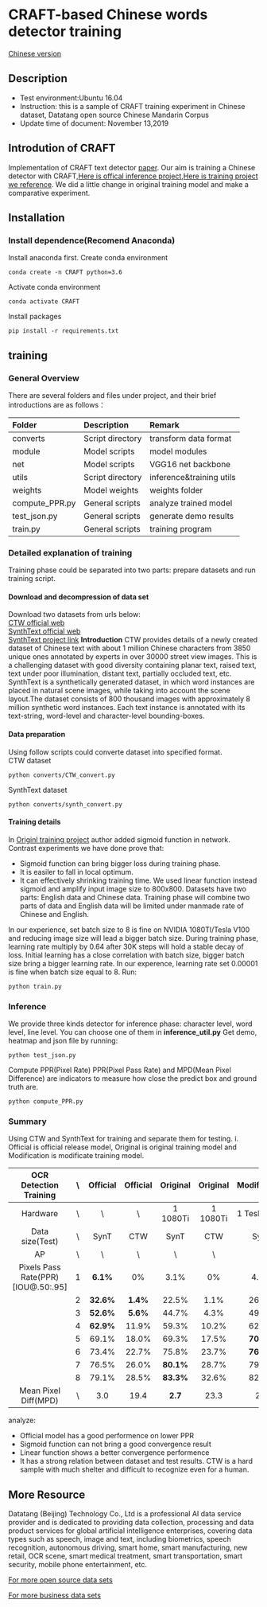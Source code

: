 # CRAFT-based Chinese words detector training

[Chinese version](https://github.com/datatang-ailab/datatang_CRAFT-based_Chinese_detector_training/blob/master/README.zh.md)
## Description

- Test environment:Ubuntu 16.04
- Instruction: this is a sample of CRAFT training experiment in Chinese dataset, Datatang open source Chinese Mandarin Corpus
- Update time of document: November 13,2019
## Introdution of CRAFT
Implementation of CRAFT text detector [paper](https://arxiv.org/abs/1904.01941). Our aim is training a Chinese detector with CRAFT,[Here is offical inference project](https://github.com/clovaai/CRAFT-pytorch),[Here is training project we reference](https://github.com/RubanSeven/CRAFT_keras). We did a little change in original training model and make a comparative experiment.

## Installation

### Install dependence(Recomend Anaconda)
Install anaconda first.
Create conda environment
```shell
conda create -n CRAFT python=3.6
```
Activate conda environment
```shell
conda activate CRAFT
```
Install packages
```shell
pip install -r requirements.txt
```

## training

### General Overview
There are several folders and files under project, and their brief introductions are as follows：

|Folder        |Description     |Remark                  |
|:-------------|:---------------|:-----------------------|
|converts      |Script directory|transform data format   |
|module        |Model scripts   |model modules           |
|net           |Model scripts   |VGG16 net backbone      |
|utils         |Script directory|inference&training utils|
|weights       |Model weights   |weights folder          |
|compute_PPR.py|General scripts |analyze trained model   |
|test_json.py  |General scripts |generate demo results   |
|train.py      |General scripts |training program        |

### Detailed explanation of training
Training phase could be separated into two parts: prepare datasets and run training script. 
#### Download and decompression of data set
Download two datasets from urls below:  
[CTW official web](https://ctwdataset.github.io/)  
[SynthText official web](http://www.robots.ox.ac.uk/~vgg/data/scenetext/)  
[SynthText project link](https://github.com/ankush-me/SynthText)
**Introduction**
 CTW provides details of a newly created dataset of Chinese text with about 1 million Chinese characters from 3850 unique ones annotated by experts in over 30000 street view images. This is a challenging dataset with good diversity containing planar text, raised text, text under poor illumination, distant text, partially occluded text, etc.   
 SynthText is a synthetically generated dataset, in which word instances are placed in natural scene images, while taking into account the scene layout.The dataset consists of 800 thousand images with approximately 8 million synthetic word instances. Each text instance is annotated with its text-string, word-level and character-level bounding-boxes. 
#### Data preparation
Using follow scripts could converte dataset into specified format.  
CTW dataset
```shell
python converts/CTW_convert.py
```
SynthText dataset
```shell
python converts/synth_convert.py
```
#### Training details
In [Originl training project](https://github.com/RubanSeven/CRAFT_keras) author added sigmoid function in network. Contrast experiments we have done prove that:
- Sigmoid function can bring bigger loss during training phase.
- It is easiler to fall in local optimum.
- It can effectively shrinking training time. 
We used linear function instead sigmoid and amplify input image size to 800x800. Datasets have two parts: English data and Chinese data. Training phase will combine two parts of data and English data will be limited under manmade rate of Chinese and English. 

In our experience, set batch size to 8 is fine on NVIDIA 1080TI/Tesla V100 and reducing image size will lead a bigger batch size. During training phase, learning rate multiply by 0.64 after 30K steps will hold a stable decay of loss. Initial learning has a close correlation with batch size, bigger batch size bring a bigger learning rate. In our experence, learning rate set 0.00001 is fine when batch size equal to 8.
Run:
```shell
python train.py
```
### Inference
We provide three kinds detector for inference phase: character level, word level, line level. You can choose one of them in **inference_util.py**
Get demo, heatmap and json file by running:
```shell
python test_json.py
```
Compute PPR(Pixel Rate)
PPR(Pixel Pass Rate) and MPD(Mean Pixel Difference) are indicators to measure how close the predict box and ground truth are. 
```shell
python compute_PPR.py 
```
### Summary
Using CTW and SynthText for training and separate them for testing.
i. Official is official release model, Original is original training model and Modification is modificate training model.

|OCR Detection Training| \ |Official|Official|Original |Original |Modification|Modification|
|:--------------------:|:-:|:------:|:------:|:-------:|:-------:|:----------:|:----------:|
|Hardware              | \ | \      | \      |1 1080Ti |1 1080Ti |1 Tesla v100|1 Tesla v100| 
|Data size(Test)       | \ |SynT    |CTW     |SynT     |CTW      |SynT        |CTW         |
|AP                    | \ | \      | \      |\        |\        |\           |\           |
|Pixels Pass Rate(PPR)[IOU@.50:.95]|1|**6.1%**|0%|3.1% |0%       |4.1%        |0%          |
|                      |2  |**32.6%**|**1.4%**|22.5%   |1.1%     |26.8%       |1.2%        |
|                      |3  |**52.6%**|**5.6%**|44.7%   |4.3%     |49.0%       |5.0%        |
|                      |4  |**62.9%**|11.9%  |59.3%    |10.2%    |62.5%       |**12.1%**   |
|                      |5  |69.1%   |18.0%   |69.3%    |17.5%    |**70.7%**   |**21.9%**   |
|                      |6  |73.4%   |22.7%   |75.8%    |23.7%    |**76.0%**   |**28.2%**   |
|                      |7  |76.5%   |26.0%   |**80.1%**|28.7%    |79.6%       |**32.9%**   |
|                      |8  |79.1%   |28.5%   |**83.3%**|32.6%    |82.3%       |**37.0%**   |
|Mean Pixel Diff(MPD)  | \ |3.0     |19.4    |**2.7**  |23.3     |2.8         |**19.2**    |
analyze:
 - Official model has a good performence on lower PPR
 - Sigmoid function can not bring a good convergence result
 - Linear function shows a better convergence performence 
 - It has a strong relation between dataset and test results. CTW is a hard sample with much shelter and difficult to recognize even for a human.  

## More Resource

Datatang (Beijing) Technology Co., Ltd is a professional AI data service provider and is dedicated to providing data collection, processing and data product services for global artificial intelligence enterprises, covering data types such as speech, image and text, including biometrics, speech recognition, autonomous driving, smart home, smart manufacturing, new retail, OCR scene, smart medical treatment, smart transportation, smart security, mobile phone entertainment, etc.

[For more open source data sets](https://www.datatang.com/webfront/opensource.html)

[For more business data sets](https://www.datatang.com/webfront/datatang_dataset.html)
